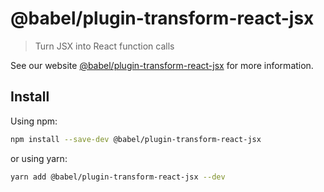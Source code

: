 # @babel/plugin-transform-react-jsx

> Turn JSX into React function calls

See our website [@babel/plugin-transform-react-jsx](https://babeljs.io/docs/en/next/babel-plugin-transform-react-jsx.html) for more information.

## Install

Using npm:

```bash
npm install --save-dev @babel/plugin-transform-react-jsx
```

or using yarn:

```bash
yarn add @babel/plugin-transform-react-jsx --dev
```

